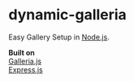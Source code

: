 # dynamic-galleria
Easy Gallery Setup in [Node.js](https://nodejs.org/en/).

**Built on**  
[Galleria.js](https://galleriajs.github.io/)  
[Express.js](https://expressjs.com/)
